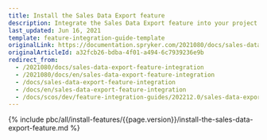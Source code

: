 ```yaml
---
title: Install the Sales Data Export feature
description: Integrate the Sales Data Export feature into your project.
last_updated: Jun 16, 2021
template: feature-integration-guide-template
originalLink: https://documentation.spryker.com/2021080/docs/sales-data-export-feature-integration
originalArticleId: a32fcb26-bdba-4f01-a494-6c7939236e9b
redirect_from:
  - /2021080/docs/sales-data-export-feature-integration
  - /2021080/docs/en/sales-data-export-feature-integration
  - /docs/sales-data-export-feature-integration
  - /docs/en/sales-data-export-feature-integration
  - /docs/scos/dev/feature-integration-guides/202212.0/sales-data-export-feature-integration.html
---
```


{% include pbc/all/install-features/{{page.version}}/install-the-sales-data-export-feature.md %} <!-- To edit, see /_includes/pbc/all/install-features/202204.0/install-the-sales-data-export-feature.md -->
